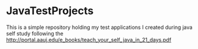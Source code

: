 # JavaTestProjects

This is a simple repository holding my test applications I created during java self study following the 
http://portal.aauj.edu/e_books/teach_your_self_java_in_21_days.pdf
